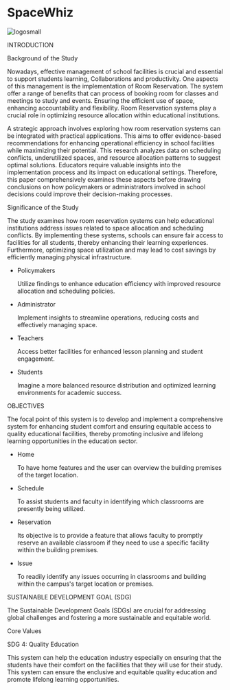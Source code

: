 # SpaceWhiz

![logosmall](https://github.com/k33ptoo/KControls/assets/119305189/c9497d9c-d6f7-4dc8-823b-080bda06c52a)

INTRODUCTION

Background of the Study 

Nowadays, effective management of school facilities is crucial and essential to support students learning, Collaborations and productivity. One aspects of this management is the implementation of Room Reservation. The system offer a range of benefits that can process of booking room for classes and meetings to study and events. Ensuring the efficient use of space, enhancing accountability and flexibility. Room Reservation systems play a crucial role in optimizing resource allocation within educational institutions. 

A strategic approach involves exploring how room reservation systems can be integrated with practical applications. This aims to offer evidence-based recommendations for enhancing operational efficiency in school facilities while maximizing their potential. This research analyzes data on scheduling conflicts, underutilized spaces, and resource allocation patterns to suggest optimal solutions. Educators require valuable insights into the implementation process and its impact on educational settings. Therefore, this paper comprehensively examines these aspects before drawing conclusions on how policymakers or administrators involved in school decisions could improve their decision-making processes.

Significance of the Study

The study examines how room reservation systems can help educational institutions address issues related to space allocation and scheduling conflicts. By implementing these systems, schools can ensure fair access to facilities for all students, thereby enhancing their learning experiences. Furthermore, optimizing space utilization and may lead to cost savings by efficiently managing physical infrastructure.

* Policymakers

    Utilize findings to enhance education efficiency with improved resource allocation and scheduling policies.

* Administrator

    Implement insights to streamline operations, reducing costs and effectively managing space.

* Teachers

    Access better facilities for enhanced lesson planning and student engagement.

* Students

    Imagine a more balanced resource distribution and optimized learning environments for academic success.
    
OBJECTIVES

The focal point of this system is to develop and implement a comprehensive system for enhancing student comfort and ensuring equitable access to quality educational facilities, thereby promoting inclusive and lifelong learning opportunities in the education sector.

* Home

    To have home features and the user can overview the building premises of the target location.

* Schedule

    To assist students and faculty in identifying which classrooms are presently being utilized.

* Reservation

    Its objective is to provide a feature that allows faculty to promptly reserve an available classroom if they need to use a specific facility within the building premises.

* Issue

   To readily identify any issues occurring in classrooms and  building within the campus's target location or premises.

SUSTAINABLE DEVELOPMENT GOAL (SDG)

The Sustainable Development Goals (SDGs) are crucial for addressing global challenges and fostering a more sustainable and equitable world. 

Core Values

SDG 4: Quality Education

   This system can help the education industry especially on ensuring that the students have their comfort on the facilities that they will use for their study. This system can ensure the enclusive and equitable quality education and promote lifelong learning opportunities.   

